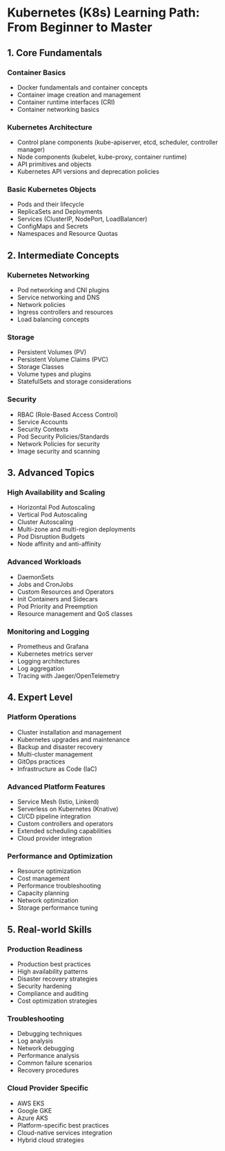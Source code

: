 # Kubernetes (K8s) Learning Path: From Beginner to Master

## 1. Core Fundamentals
### Container Basics
- Docker fundamentals and container concepts
- Container image creation and management
- Container runtime interfaces (CRI)
- Container networking basics

### Kubernetes Architecture
- Control plane components (kube-apiserver, etcd, scheduler, controller manager)
- Node components (kubelet, kube-proxy, container runtime)
- API primitives and objects
- Kubernetes API versions and deprecation policies

### Basic Kubernetes Objects
- Pods and their lifecycle
- ReplicaSets and Deployments
- Services (ClusterIP, NodePort, LoadBalancer)
- ConfigMaps and Secrets
- Namespaces and Resource Quotas

## 2. Intermediate Concepts
### Kubernetes Networking
- Pod networking and CNI plugins
- Service networking and DNS
- Network policies
- Ingress controllers and resources
- Load balancing concepts

### Storage
- Persistent Volumes (PV)
- Persistent Volume Claims (PVC)
- Storage Classes
- Volume types and plugins
- StatefulSets and storage considerations

### Security
- RBAC (Role-Based Access Control)
- Service Accounts
- Security Contexts
- Pod Security Policies/Standards
- Network Policies for security
- Image security and scanning

## 3. Advanced Topics
### High Availability and Scaling
- Horizontal Pod Autoscaling
- Vertical Pod Autoscaling
- Cluster Autoscaling
- Multi-zone and multi-region deployments
- Pod Disruption Budgets
- Node affinity and anti-affinity

### Advanced Workloads
- DaemonSets
- Jobs and CronJobs
- Custom Resources and Operators
- Init Containers and Sidecars
- Pod Priority and Preemption
- Resource management and QoS classes

### Monitoring and Logging
- Prometheus and Grafana
- Kubernetes metrics server
- Logging architectures
- Log aggregation
- Tracing with Jaeger/OpenTelemetry

## 4. Expert Level
### Platform Operations
- Cluster installation and management
- Kubernetes upgrades and maintenance
- Backup and disaster recovery
- Multi-cluster management
- GitOps practices
- Infrastructure as Code (IaC)

### Advanced Platform Features
- Service Mesh (Istio, Linkerd)
- Serverless on Kubernetes (Knative)
- CI/CD pipeline integration
- Custom controllers and operators
- Extended scheduling capabilities
- Cloud provider integration

### Performance and Optimization
- Resource optimization
- Cost management
- Performance troubleshooting
- Capacity planning
- Network optimization
- Storage performance tuning

## 5. Real-world Skills
### Production Readiness
- Production best practices
- High availability patterns
- Disaster recovery strategies
- Security hardening
- Compliance and auditing
- Cost optimization strategies

### Troubleshooting
- Debugging techniques
- Log analysis
- Network debugging
- Performance analysis
- Common failure scenarios
- Recovery procedures

### Cloud Provider Specific
- AWS EKS
- Google GKE
- Azure AKS
- Platform-specific best practices
- Cloud-native services integration
- Hybrid cloud strategies